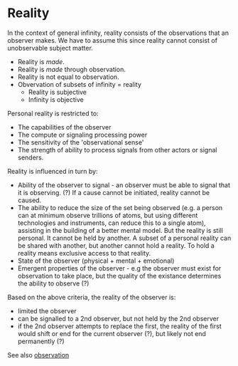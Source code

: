 # Reality

In the context of general infinity, reality consists of the observations that an observer makes. We have to assume this since reality cannot consist of unobservable subject matter. 
 
* Reality is _made_. 
* Reality is _made_ through observation. 
* Reality is not equal to observation.
* Obvervation of subsets of infinity = reality
    * Reality is subjective
    * Infinity is objective

Personal reality is restricted to:

* The capabilities of the observer
* The compute or signaling processing power
* The sensitivity of the 'observational sense'
* The strength of ability to process signals from other actors or signal senders.

Reality is influenced in turn by:

* Ability of the observer to signal - an observer must be able to signal that it is observing. (?) If a cause cannot be initiated, reality cannot be caused.
* The ability to reduce the size of the set being observed (e.g. a person can at minimum observe trillions of atoms, but using different technologies and instruments, can reduce this to a single atom), assisting in the building of a better mental model. But the reality is still personal. It cannot be held by another. A subset of a personal reality can be shared with another, but another cannot hold a reality. To hold a reality means exclusive access to that reality.
* State of the observer (physical + mental + emotional)
* Emergent properties of the observer - e.g the observer must exist for observation to take place, but the quality of the existance determines the ability to observe (?)
    
    
Based on the above criteria, the reality of the observer is:
* limited the observer
* can be signalled to a 2nd observer, but not held by the 2nd observer
* if the 2nd observer attempts to replace the first, the reality of the first would shift or end for the current observer (?), but likely not end permanently (?)



See also [observation](observation.md)